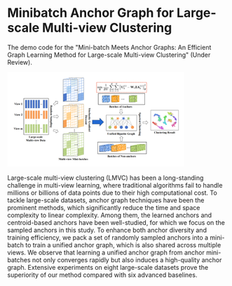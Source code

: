 # Minibatch Anchor Graph for Large-scale Multi-view Clustering

The demo code for the "Mini-batch Meets Anchor Graphs: An Efficient Graph Learning Method for Large-scale Multi-view Clustering" (Under Review).

<img src="./docs/framework.png" alt="Framework" width="80%">

Large-scale multi-view clustering (LMVC) has been a long-standing challenge in multi-view learning, where traditional algorithms fail to handle millions or billions of data points due to their high computational cost. To tackle large-scale datasets, anchor graph techniques have been the prominent methods, which significantly reduce the time and space complexity to linear complexity. Among them, the learned anchors and centroid-based anchors have been well-studied, for which we focus on the sampled anchors in this study. To enhance both anchor diversity and training efficiency, we pack a set of randomly sampled anchors into a mini-batch to train a unified anchor graph, which is also shared across multiple views. We observe that learning a unified anchor graph from anchor mini-batches not only converges rapidly but also induces a high-quality anchor graph. Extensive experiments on eight large-scale datasets prove the superiority of our method compared with six advanced baselines.

